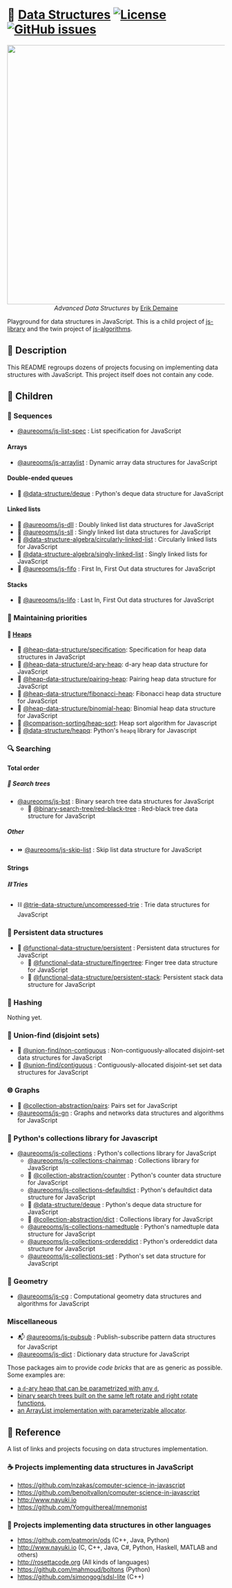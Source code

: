 :herb: [Data Structures](https://github.com/make-github-pseudonymous-again/js-data-structures#readme)
[![License](https://img.shields.io/github/license/make-github-pseudonymous-again/js-data-structures.svg?style=flat)](https://raw.githubusercontent.com/make-github-pseudonymous-again/js-data-structures/main/LICENSE)
[![GitHub issues](https://img.shields.io/github/issues/make-github-pseudonymous-again/js-data-structures.svg?style=flat)](https://github.com/make-github-pseudonymous-again/js-data-structures/issues)
==

<p align="center">
<a href="https://courses.csail.mit.edu/6.851/fall17">
<img src="https://ipfs.io/ipfs/QmRzr2vnMFBTAeD4htkBytbF1wZK83eFRGGNkU3fpXfW9T" width="600">
</a><br/>
<i>Advanced Data Structures</i> by <a href="https://erikdemaine.org">Erik Demaine</a>
</p>

Playground for data structures in JavaScript.
This is a child project of [js-library](https://github.com/make-github-pseudonymous-again/js-library)
and
the twin project of [js-algorithms](https://github.com/make-github-pseudonymous-again/js-algorithms).

## :newspaper: Description

This README regroups dozens of projects focusing on implementing data structures with JavaScript.
This project itself does not contain any code.

## :baby: Children

### :oden: Sequences

  - [@aureooms/js-list-spec](https://github.com/make-github-pseudonymous-again/js-list-spec) : List specification for JavaScript

#### Arrays

  - [@aureooms/js-arraylist](https://github.com/make-github-pseudonymous-again/js-arraylist) : Dynamic array data structures for JavaScript

#### Double-ended queues
  - :snake: [@data-structure/deque](https://github.com/data-structures-and-algorithms/deque) :  Python's deque data structure for JavaScript

#### Linked lists

  - :oden: [@aureooms/js-dll](https://github.com/make-github-pseudonymous-again/js-dll) : Doubly linked list data structures for JavaScript
  - :izakaya_lantern: [@aureooms/js-sll](https://github.com/make-github-pseudonymous-again/js-sll) : Singly linked list data structures for JavaScript
  - :repeat: [@data-structure-algebra/circularly-linked-list](https://github.com/data-structure-algebra/circularly-linked-list) : Circularly linked lists for JavaScript
  - :izakaya_lantern: [@data-structure-algebra/singly-linked-list](https://github.com/data-structure-algebra/singly-linked-list) : Singly linked lists for JavaScript
  - :blossom: [@aureooms/js-fifo](https://github.com/make-github-pseudonymous-again/js-fifo) : First In, First Out data structures for JavaScript

#### Stacks
  - :icecream: [@aureooms/js-lifo](https://github.com/make-github-pseudonymous-again/js-lifo) : Last In, First Out data structures for JavaScript

### :juggling_person: Maintaining priorities

#### :fallen_leaf: [Heaps](https://github.com/heap-data-structure/about)

  - :mount_fuji: [@heap-data-structure/specification](https://github.com/heap-data-structure/specification): Specification for heap data structures in JavaScript
  - :octopus: [@heap-data-structure/d-ary-heap](https://github.com/heap-data-structure/d-ary-heap): d-ary heap data structure for JavaScript
  - :cherries: [@heap-data-structure/pairing-heap](https://github.com/heap-data-structure/pairing-heap): Pairing heap data structure for JavaScript
  - :shell: [@heap-data-structure/fibonacci-heap](https://github.com/heap-data-structure/fibonacci-heap): Fibonacci heap data structure for JavaScript
  - :cherries: [@heap-data-structure/binomial-heap](https://github.com/heap-data-structure/binomial-heap): Binomial heap data structure for JavaScript
  - :octopus: [@comparison-sorting/heap-sort](https://github.com/comparison-sorting/heap-sort): Heap sort algorithm for Javascript
  - :vertical_traffic_light: [@data-structure/heapq](https://github.com/data-structures-and-algorithms/js-heapq): Python's `heapq` library for Javascript

### :mag: Searching

#### Total order

##### :seedling: Search trees

  - [@aureooms/js-bst](https://github.com/make-github-pseudonymous-again/js-bst) : Binary search tree data structures for JavaScript
    - :christmas_tree: [@binary-search-tree/red-black-tree](https://github.com/binary-search-tree/red-black-tree) : Red-black tree data structure for JavaScript

##### Other

  - :fast_forward: [@aureooms/js-skip-list](https://github.com/make-github-pseudonymous-again/js-skip-list) : Skip list data structure for JavaScript

#### Strings

##### :chains: Tries
  - :chains: [@trie-data-structure/uncompressed-trie](https://github.com/trie-data-structure/uncompressed-trie) : Trie data structures for JavaScript

### :evergreen_tree: Persistent data structures
  - :evergreen_tree: [@functional-data-structure/persistent](https://github.com/functional-data-structure/persistent) : Persistent data structures for JavaScript
    - :cactus: [@functional-data-structure/fingertree](https://github.com/functional-data-structure/finger-tree): Finger tree data structure for JavaScript
    - :icecream: [@functional-data-structure/persistent-stack](https://github.com/functional-data-structure/persistent-stack): Persistent stack data structure for JavaScript

### :hocho: Hashing

  Nothing yet.

### :rice_ball: Union-find (disjoint sets)
  - :rice_ball: [@union-find/non-contiguous](https://github.com/union-find/non-contiguous) : Non-contiguously-allocated disjoint-set data structures for JavaScript
  - :rice: [@union-find/contiguous](https://github.com/union-find/contiguous) : Contiguously-allocated disjoint-set set data structures for JavaScript

### :globe_with_meridians: Graphs

  - :cherries: [@collection-abstraction/pairs](https://github.com/collection-abstraction/pairs): Pairs set for
    JavaScript
  - [@aureooms/js-gn](https://github.com/make-github-pseudonymous-again/js-gn) : Graphs and networks data structures and algorithms for JavaScript

### :school_satchel: Python's collections library for Javascript

  - [@aureooms/js-collections](https://github.com/make-github-pseudonymous-again/js-collections) :  Python's collections library for JavaScript
    - [@aureooms/js-collections-chainmap](https://github.com/make-github-pseudonymous-again/js-collections-chainmap) :  Collections library for JavaScript
    - :100: [@collection-abstraction/counter](https://github.com/collection-abstraction/counter) :  Python's counter data structure for JavaScript
    - [@aureooms/js-collections-defaultdict](https://github.com/make-github-pseudonymous-again/js-collections-defaultdict) :  Python's defaultdict data structure for JavaScript
    - :snake: [@data-structure/deque](https://github.com/data-structures-and-algorithms/deque) :  Python's deque data structure for JavaScript
    - :book: [@collection-abstraction/dict](https://github.com/collection-abstraction/dict) :  Collections library for JavaScript
    - [@aureooms/js-collections-namedtuple](https://github.com/make-github-pseudonymous-again/js-collections-namedtuple) :  Python's namedtuple data structure for JavaScript
    - [@aureooms/js-collections-ordereddict](https://github.com/make-github-pseudonymous-again/js-collections-ordereddict) :  Python's ordereddict data structure for JavaScript
    - [@aureooms/js-collections-set](https://github.com/make-github-pseudonymous-again/js-collections-set) :  Python's set data structure for JavaScript

### :triangular_ruler: Geometry

  - [@aureooms/js-cg](https://github.com/make-github-pseudonymous-again/js-cg) : Computational geometry data structures and algorithms for JavaScript

### Miscellaneous
  - :mailbox_with_mail: [@aureooms/js-pubsub](https://github.com/make-github-pseudonymous-again/js-pubsub) : Publish-subscribe pattern data structures for JavaScript
  - [@aureooms/js-dict](https://github.com/make-github-pseudonymous-again/js-dict) : Dictionary data structure for JavaScript

Those packages aim to provide *code bricks* that are as generic as possible.
Some examples are:
  - [a `d`-ary heap that can be parametrized with any `d`](https://github.com/heap-data-structure/d-ary-heap),
  - [binary search trees built on the same left rotate and right rotate functions](https://github.com/make-github-pseudonymous-again/js-bst),
  - [an ArrayList implementation with parameterizable allocator](https://github.com/make-github-pseudonymous-again/js-arraylist).

## :scroll: Reference

A list of links and projects focusing on data structures implementation.

### :coffee: Projects implementing data structures in JavaScript

  - https://github.com/nzakas/computer-science-in-javascript
  - https://github.com/benoitvallon/computer-science-in-javascript
  - http://www.nayuki.io
  - https://github.com/Yomguithereal/mnemonist

### :peacock: Projects implementing data structures in other languages

  - https://github.com/patmorin/ods (C++, Java, Python)
  - http://www.nayuki.io (C, C++, Java, C#, Python, Haskell, MATLAB and others)
  - http://rosettacode.org (All kinds of languages)
  - https://github.com/mahmoud/boltons (Python)
  - https://github.com/simongog/sdsl-lite (C++)
